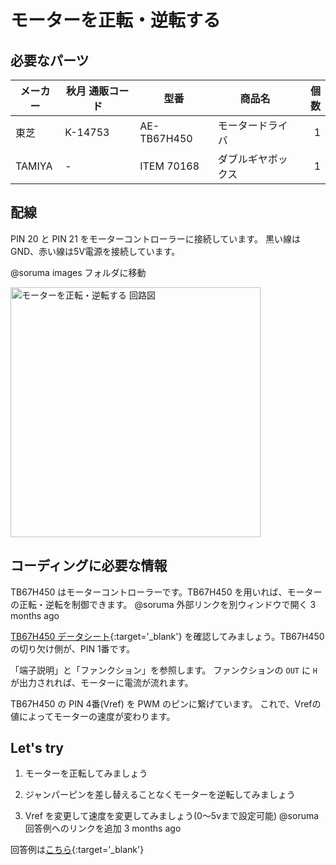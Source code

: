 # モーターを正転・逆転する


## 必要なパーツ

| メーカー | 秋月 通販コード | 型番 | 商品名 | 個数 |
|--|--|--|--|--:|
| 東芝 | K-14753 | AE-TB67H450 | モータードライバ | 1 |
| TAMIYA | -   | ITEM 70168 | ダブルギヤボックス | 1 |



## 配線

PIN 20 と PIN 21 をモーターコントローラーに接続しています。
黒い線は GND、赤い線は5V電源を接続しています。


@soruma
images フォルダに移動

<img src='https://github.com/natsu-731/ruby-hw/blob/master/images/new_motor_forward_and_back.jpg' alt='モーターを正転・逆転する 回路図' width="400" />

## コーディングに必要な情報

TB67H450 はモーターコントローラーです。TB67H450 を用いれば、モーターの正転・逆転を制御できます。
@soruma
外部リンクを別ウィンドウで開く
3 months ago

[TB67H450 データシート](https://toshiba.semicon-storage.com/info/docget.jsp?did=65345&prodName=TB67H450FNG){:target='_blank'} を確認してみましょう。TB67H450 の切り欠け側が、PIN 1番です。


「端子説明」と「ファンクション」を参照します。
ファンクションの `OUT` に `H` が出力されれば、モーターに電流が流れます。


TB67H450 の PIN 4番(Vref) を PWM のピンに繋げています。
これで、Vrefの値によってモーターの速度が変わります。



## Let's try


1. モーターを正転してみましょう

1. ジャンパーピンを差し替えることなくモーターを逆転してみましょう

1. Vref を変更して速度を変更してみましょう(0〜5vまで設定可能)
@soruma
回答例へのリンクを追加
3 months ago



回答例は[こちら](https://github.com/libertyfish-co/ruby-hw/blob/master/answers/output/motor_forward_and_back/motor_forward_and_back.rb){:target='_blank'}
